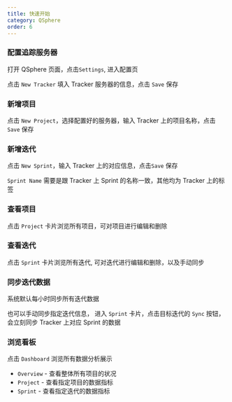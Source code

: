 ```yaml
---
title: 快速开始
category: QSphere
order: 6
---
```


### 配置追踪服务器

打开 QSphere 页面，点击`Settings`, 进入配置页

点击 `New Tracker` 填入 Tracker 服务器的信息，点击 `Save` 保存

### 新增项目

点击 `New Project`，选择配置好的服务器，输入 Tracker 上的项目名称，点击 `Save` 保存

### 新增迭代

点击 `New Sprint`，输入 Tracker 上的对应信息，点击`Save` 保存

`Sprint Name` 需要是跟 Tracker 上 Sprint 的名称一致，其他均为 Tracker 上的标签

### 查看项目

点击 `Project` 卡片浏览所有项目，可对项目进行编辑和删除

### 查看迭代

点击 `Sprint` 卡片浏览所有迭代, 可对迭代进行编辑和删除，以及手动同步

### 同步迭代数据

系统默认每小时同步所有迭代数据

也可以手动同步指定迭代信息， 进入 `Sprint` 卡片，点击目标迭代的 `Sync` 按钮，会立刻同步 Tracker 上对应 Sprint 的数据

### 浏览看板

点击 `Dashboard` 浏览所有数据分析展示

- `Overview` - 查看整体所有项目的状况
- `Project` - 查看指定项目的数据指标
- `Sprint` - 查看指定迭代的数据指标
